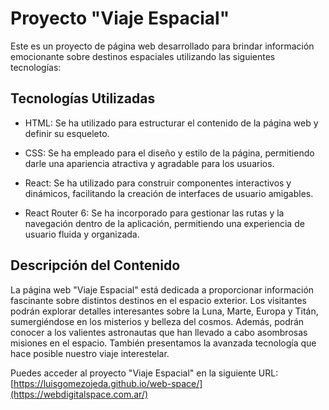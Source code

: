 # **Proyecto "Viaje Espacial"**

Este es un proyecto de página web desarrollado para brindar información emocionante sobre destinos espaciales utilizando las siguientes tecnologías:

## Tecnologías Utilizadas

- HTML: Se ha utilizado para estructurar el contenido de la página web y definir su esqueleto.

- CSS: Se ha empleado para el diseño y estilo de la página, permitiendo darle una apariencia atractiva y agradable para los usuarios.

- React: Se ha utilizado para construir componentes interactivos y dinámicos, facilitando la creación de interfaces de usuario amigables.

- React Router 6: Se ha incorporado para gestionar las rutas y la navegación dentro de la aplicación, permitiendo una experiencia de usuario fluida y organizada.

## Descripción del Contenido

La página web "Viaje Espacial" está dedicada a proporcionar información fascinante sobre distintos destinos en el espacio exterior. Los visitantes podrán explorar detalles interesantes sobre la Luna, Marte, Europa y Titán, sumergiéndose en los misterios y belleza del cosmos. Además, podrán conocer a los valientes astronautas que han llevado a cabo asombrosas misiones en el espacio. También presentamos la avanzada tecnología que hace posible nuestro viaje interestelar.

Puedes acceder al proyecto "Viaje Espacial" en la siguiente URL: [https://luisgomezojeda.github.io/web-space/](https://webdigitalspace.com.ar/)

